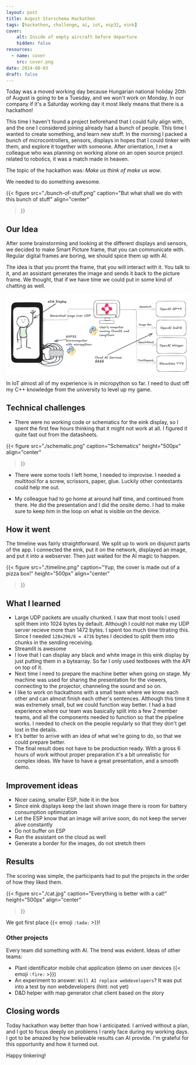 ```yaml
---
layout: post
title: August Starschema Hackathon
tags: [hackathon, challenge, ai, iot, esp32, eink]
cover:
    alt: Inside of empty aircraft before departure
    hidden: false
resources:
  - name: cover
    src: cover.png
date: 2024-08-03
draft: false
---
```


Today was a moved working day because Hungarian national holiday 20th of August is going to be a Tuesday,
and we won't work on Monday.
In our company if it's a Saturday working day it most likely means that there is a hackathon!

This time I haven't found a project beforehand that I could fully align with,
and the one I considered joining already had a bunch of people.
This time I wanted to create something, and learn new stuff.
In the morning I packed a bunch of microcontrollers, sensors, displays in hopes that I could tinker with them,
and explore it together with someone.
After orientation, I met a colleague who was planning on working alone on an open source project related to robotics,
it was a match made in heaven.

The topic of the hackathon was: *Make us think of make us wow*.

We needed to do something awesome.

{{< figure
    src="./bunch-of-stuff.png"
    caption="But what shall we do with this bunch of stuff"
    align="center"
>}}

## Our Idea

After some brainstorming and looking at the different displays and sensors,
we decided to make Smart Picture frame, that you can communicate with.
Regular digital frames are boring, we should spice them up with AI.

The idea is that you promt the frame, that you will interact with it.
You talk to it, and an assistant generates the image and sends it back to the picture frame.
We thought, that if we have time we could put in some kind of chatting as well.

![Architecture](./architecture.png)

In IoT almost all of my experience is in micropython so far.
I need to dust off my C++ knowledge from the university to level up my game.

## Technical challenges

- There were no working code or schematics for the eink display,
  so I spent the first few hours thinking that it might not work at all.
  I figured it quite fast out from the datasheets.

{{< figure
    src="./schematic.png"
    caption="Schematics"
    height="500px"
    align="center"
>}}

- There were some tools I left home, I needed to improvise. I needed a multitool for a screw, scrissors, paper, glue.
  Luckily other contestants could help me out.

- My colleague had to go home at around half time, and continued from there.
  He did the presentation and I did the onsite demo.
  I had to make sure to keep him in the loop on what is visible on the device.

## How it went

The timeline was fairly straightforward. We split up to work on disjunct parts of the app.
I connected the eink, put it on the network, displayed an image, and put it into a webserver.
Then just waited for the AI magic to happen.

{{< figure
    src="./timeline.png"
    caption="Yup, the cover is made out of a pizza box!"
    height="500px"
    align="center"
>}}

## What I learned

- Large UDP packets are usually chunked. I saw that most tools I used split them into 1024 bytes by default.
  Although I could not make my UDP server recieve more than 1472 bytes. I spent too much time titrating this.
  Since I needed `128x296/8 = 4736` bytes I decided to split them into chunks in the sending receiving.
- Streamlit is awesome
- I love that I can display any black and white image in this eink display by just putting them in a bytearray.
  So far I only used textboxes with the API on top of it.
- Next time I need to prepare the machine better when going on stage.
  My machine was used for sharing the presentation for the viewers, connecting to the projector,
  channeling the sound and so on.
- I like to work on hackathons with a small team where we know each other and can almost finish each other's sentences.
  Although this time it was extremely small, but we could function way better.
  I had a bad experience where our team was basically split into a few 2 member teams,
  and all the components needed to function so that the pipeline works.
  I needed to check on the people regularly so that they don't get lost in the details.
- It's better to arrive with an idea of what we're going to do, so that we could prepare better.
- The final result does not have to be production ready.
  With a gross 6 hours of work without proper preparation it's a bit unrealistic for complex ideas.
  We have to have a great presentation, and a smooth demo.

## Improvement ideas

- Nicer casing, smaller ESP, hide it in the box
- Since eink displays keep the last shown image there is room for battery consumption optimization
- Let the ESP know that an image will arrive soon, do not keep the server alive constantly
- Do not buffer on ESP
- Run the assistant on the cloud as well
- Generate a border for the images, do not stretch them

## Results

The scoring was simple, the participants had to put the projects in the order of how they liked them.

{{< figure
    src="./cat.jpg"
    caption="Everything is better with a cat!"
    height="500px"
    align="center"
>}}

We got first place {{< emoji `:tada:` >}}!

### Other projects

Every team did something with AI. The trend was evident. Ideas of other teams:

- Plant identificator mobile chat application
  (demo on user devices {{< emoji `:fire:` >}})
- An experiment to answer: `Will AI replace webdevelopers`?
  It was put into a test by non webdevelopers (hint: not yet)
- D&D helper with map generator chat client based on the story

## Closing words

Today hackathon way better than how I anticipated.
I arrived without a plan, and I got to focus deeply on problems I rarely face during my working days.
I got to be amazed by how believable results can AI provide.
I'm grateful for this opportunity and how it turned out.

Happy tinkering!
